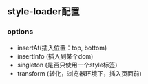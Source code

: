 ## style-loader配置
### options
* insertAt(插入位置：top, bottom)
* insertInfo (插入到某个dom)
* singleton (是否只使用一个style标签)
* transform (转化，浏览器环境下，插入页面前)
